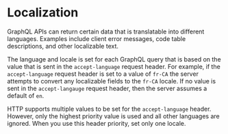 # Localization

GraphQL APIs can return certain data that is translatable into different languages. Examples include client error messages, code table descriptions, and other localizable text.

The language and locale is set for each GraphQL query that is based on the value that is sent in the `accept-language` request header. For example, if the `accept-language` request header is set to a value of `fr-CA` the server attempts to convert any localizable
fields
to the `fr-CA` locale. If no value is sent in the `accept-langauge` request header,
then the server assumes a default of `en`.

HTTP supports multiple values to be set for the `accept-language` header. However, only the highest priority value is used and all other languages are ignored. When you use this header priority, set only one locale.
